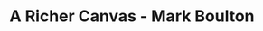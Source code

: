 ---
layout: bookmark
title: A Richer Canvas - Mark Boulton
tags:
  - Bookmarks
  - Design
  - Building websites
created: '2023-05-28T12:27:22.691Z'
link: https://markboulton.co.uk/journal/a-richer-canvas/
id: 580109677
highlights:
  - >-
    Content out

    Grid system design should begin with a constraint. Something that is
    knowable and unchangeable.
---